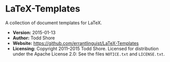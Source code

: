 # LaTeX-Templates
A collection of document templates for LaTeX.

* **Version:** 2015-01-13
* **Author:** Todd Shore
* **Website:** https://github.com/errantlinguist/LaTeX-Templates
* **Licensing:** Copyright 2011&ndash;2015 Todd Shore. Licensed for distribution under the Apache License 2.0: See the files `NOTICE.txt` and `LICENSE.txt`.

